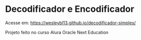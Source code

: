 # Decodificador e Encodificador

Acesse em: 
https://wesleybl13.github.io/decodificador-simples/

Projeto feito no curso Alura Oracle Next Education
